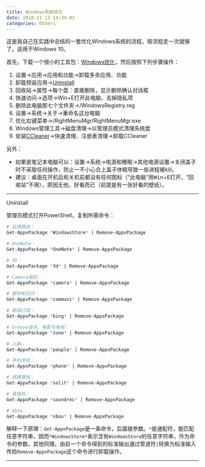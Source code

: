 ```yaml
---
title: Windows系统优化
date: 2018-11-13 14:34:03
categories: Others
---
```


这是我自己在实践中总结的一套优化Windows系统的流程，按流程走一次就够了。适用于Windows 10。

首先，下载一个很小的工具包：[Windows优化](/download/Windows优化.zip)，然后按照下列步骤操作：

1. 设置->应用->应用和功能->卸载多余应用、功能
2. 卸载预装应用->[Uninstall](#Uninstall)
3. 回收站->属性->每个盘：直接删除，显示删除确认对话框
4. 快速访问->选项->Win+E打开此电脑、去掉隐私项
5. 删除此电脑那七个文件夹->/WindowsRegistry.reg
6. 设置->系统->关于->重命名这台电脑
7. 优化右键菜单->/RightMenuMgr/RightMenuMgr.exe
8. Windows管理工具->磁盘清理->以管理员模式清理系统盘
9. 安装[CCleaner](http://www.ccleaner.com/ccleaner/download)->快速清理、注册表清理->卸载CCleaner

另外：

- 如果是笔记本电脑可以：设置->系统->电源和睡眠->其他电源设置->关闭盖子时不采取任何操作，防止一不小心合上盖子休眠导致一些进程被kill。
- 建议：桌面在开机后和关机前都没有任何图标（“此电脑”用<kbd>Win</kbd>+<kbd>E</kbd>打开，“回收站”不用），原因无他，好看而已（前提是有一张好看的壁纸）。

---

<span id="Uninstall">Uninstall</span>

管理员模式打开PowerShell，复制所需命令：

```sh
# 应用商店：
Get-AppxPackage *WindowsStore* | Remove-AppxPackage

# OneNote：
Get-AppxPackage *OneNote* | Remove-AppxPackage

# 3D：
Get-AppxPackage *3d* | Remove-AppxPackage

# Camera相机：
Get-AppxPackage *camera* | Remove-AppxPackage

# 邮件和日历：
Get-AppxPackage *communi* | Remove-AppxPackage

# 新闻订阅：
Get-AppxPackage *bing* | Remove-AppxPackage

# Groove音乐、电影与电视：
Get-AppxPackage *zune* | Remove-AppxPackage

# 人脉：
Get-AppxPackage *people* | Remove-AppxPackage

# 手机伴侣：
Get-AppxPackage *phone* | Remove-AppxPackage

# 纸牌游戏：
Get-AppxPackage *solit* | Remove-AppxPackage

# 录音机：
Get-AppxPackage *soundrec* | Remove-AppxPackage

# Xbox：
Get-AppxPackage *xbox* | Remove-AppxPackage
```

解释一下原理：`Get-AppxPackage`是一条命令，后面接参数。`*`是通配符，能匹配任意字符串，因而`*WindowsStore*`表示含有`WindowsStore`的任意字符串，作为命令的参数。其他同理。由前一个命令得到的标准输出通过管道符`|`转换为标准输入传给`Remove-AppxPackage`这个命令进行卸载操作。

---
